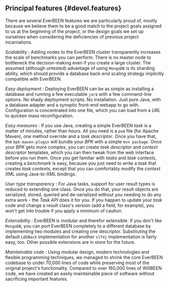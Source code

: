 ## Principal features {#devel.features}

There are several EverBEEN features we are particularly proud of, mostly because we believe them to be a good match to the project goals assigned to us at the beginning of the project, or the design goals we set up ourselves when considering the deficiencies of previous project incarnations.

*Scalability*
:	Adding nodes to the EverBEEN cluster transparently increases the scale of benchmarks you can perform. There is no master node to bottleneck the decision-making even if you create a large cluster. The assumed (although untested) advantage of using `MongoDB` is its sharding ability, which should provide a database back-end scaling strategy implicitly compatible with EverBEEN.

*Easy deployment*
:	Deploying EverBEEN can be as simple as installing a database and running a few executable `jar`s with a few command-line options. No shady deployment scripts. No installation. Just pure Java, with a database adapter and a synoptic front-end webapp to go with. Configuration is concentrated into one file, which you can load from a *URL* to quicken mass reconfiguration.

*Easy measures*
:	If you use Java, creating a simple EverBEEN *task* is a matter of minutes, rather than hours. All you need is a `pom` file (for Apache Maven), one method override and a *task descriptor*. Once you have that, the `bpk-maven-plugin` will bundle your *BPK* with a simple `mvn package`. Once your *BPK* gets more complex, you can create *task descriptor* and *context descriptor* templates, which you can then tweak from the web interface before you run them. Once you get familiar with *tasks* and *task contexts*, creating a *benchmark* is easy, because you just need to write a *task* that creates *task contexts*, except that you can comfortably modify the *context* XML using Java-to-XML bindings.

*User type transparency*
:	For Java tasks, support for user result types is reduced to extending one class. Once you do that, your result objects are serialized, stored, queried and de-serialized without you needing to do any extra work - the *Task API* does it for you. If you happen to update your *task* code and change a result class's version (add a field, for example), you won't get into trouble if you apply a minimum of caution.

*Extensibility*
:	EverBEEN is modular and therefor extensible. If you don't like `MongoDB`, you can port EverBEEN completely to a different database by implementing two modules and creating one descriptor. Substituting the default `LOGBack` implementation for another `slf4j` implementation is fairly easy, too. Other possible extensions are in store for the future.

*Maintainable code*
:	Using modular design, modern technologies and flexible programming techniques, we managed to shrink the core EverBEEN codebase to under 70,000 lines of code while preserving most of the original project's functionality. Compared to over 160,000 lines of WillBEEN code, we have created an easily maintainable piece of software without sacrificing important features.
